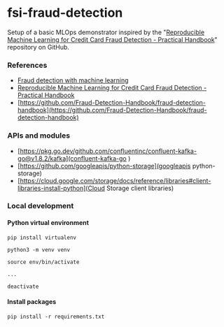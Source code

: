 # fsi-fraud-detection

Setup of a basic MLOps demonstrator inspired by the "[Reproducible Machine Learning for Credit Card Fraud Detection - Practical Handbook](https://fraud-detection-handbook.github.io/fraud-detection-handbook/Foreword.html)" repository on GitHub.

### References

* [Fraud detection with machine learning](https://www.researchgate.net/project/Fraud-detection-with-machine-learning)
* [Reproducible Machine Learning for Credit Card Fraud Detection - Practical Handbook](https://fraud-detection-handbook.github.io/fraud-detection-handbook/Foreword.html)
* [https://github.com/Fraud-Detection-Handbook/fraud-detection-handbook](https://github.com/Fraud-Detection-Handbook/fraud-detection-handbook)

### APIs and modules

* [https://pkg.go.dev/github.com/confluentinc/confluent-kafka-go@v1.8.2/kafka](confluent-kafka-go )
* [https://github.com/googleapis/python-storage](googleapis python-storage)
* [https://cloud.google.com/storage/docs/reference/libraries#client-libraries-install-python](Cloud Storage client libraries)

### Local development

#### Python virtual environment

```shell
pip install virtualenv

python3 -m venv venv

source env/bin/activate

...

deactivate

```

#### Install packages

```shell
pip install -r requirements.txt
```
